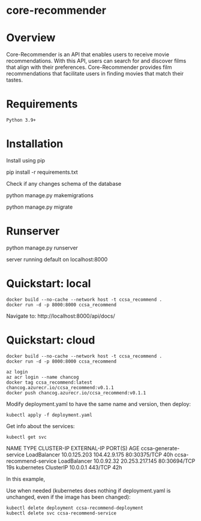 # core-recommender

# Overview
Core-Recommender is an API that enables users to receive movie recommendations. With this API, users can search for and discover films that align with their preferences. Core-Recommender provides film recommendations that facilitate users in finding movies that match their tastes.


# Requirements
    Python 3.9+

# Installation

Install using pip

pip install -r requirements.txt

Check if any changes schema of the database

python manage.py makemigrations

python manage.py migrate

# Runserver

python manage.py runserver

server running default on localhost:8000

# Quickstart: local

```console
docker build --no-cache --network host -t ccsa_recommend .
docker run -d -p 8000:8000 ccsa_recommend
```

Navigate to: http://localhost:8000/api/docs/

# Quickstart: cloud

```console
docker build --no-cache --network host -t ccsa_recommend .
docker run -d -p 8000:8000 ccsa_recommend
```

```console
az login
az acr login --name chancog
docker tag ccsa_recommend:latest chancog.azurecr.io/ccsa_recommend:v0.1.1
docker push chancog.azurecr.io/ccsa_recommend:v0.1.1
```

Modify deployment.yaml to have the same name and version, then deploy:

```console
kubectl apply -f deployment.yaml
```

Get info about the services:

```console
kubectl get svc
```

NAME                     TYPE           CLUSTER-IP     EXTERNAL-IP      PORT(S)        AGE
ccsa-generate-service    LoadBalancer   10.0.125.203   104.42.9.175     80:30375/TCP   40h
ccsa-recommend-service   LoadBalancer   10.0.92.32     20.253.217.145   80:30694/TCP   19s
kubernetes               ClusterIP      10.0.0.1       <none>           443/TCP        42h

In this example, 

Use when needed (kubernetes does nothing if deployment.yaml is unchanged, even if the image has been changed):

```console
kubectl delete deployment ccsa-recommend-deployment
kubectl delete svc ccsa-recommend-service
```